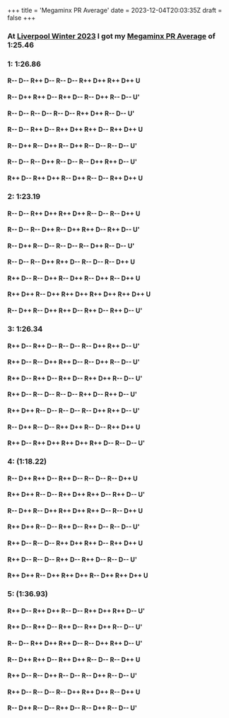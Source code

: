 +++
title = 'Megaminx PR Average'
date = 2023-12-04T20:03:35Z
draft = false
+++

### At [Liverpool Winter 2023] I got my [Megaminx PR Average] of 1:25.46
### 1: 1:26.86
#### R-- D-- R++ D-- R-- D-- R++ D++ R++ D++ U
#### R-- D++ R++ D-- R++ D-- R-- D++ R-- D-- U'
#### R-- D-- R-- D-- R-- D-- R++ D++ R-- D-- U'
#### R-- D-- R++ D-- R++ D++ R++ D-- R++ D++ U
#### R-- D++ R-- D++ R-- D++ R-- D-- R-- D-- U'
#### R-- D-- R-- D++ R-- D-- R-- D++ R++ D-- U'
#### R++ D-- R++ D++ R-- D++ R-- D-- R++ D++ U
### 2: 1:23.19
#### R-- D-- R++ D++ R++ D++ R-- D-- R-- D++ U
#### R-- D-- R-- D++ R-- D++ R++ D-- R++ D-- U'
#### R-- D++ R-- D-- R-- D-- R-- D++ R-- D-- U'
#### R-- D-- R-- D++ R++ D-- R-- D-- R-- D++ U
#### R++ D-- R-- D++ R-- D++ R-- D++ R-- D++ U
#### R++ D++ R-- D++ R++ D++ R++ D++ R++ D++ U
#### R-- D++ R-- D++ R++ D-- R++ D-- R++ D-- U'
### 3: 1:26.34
#### R++ D-- R++ D-- R-- D-- R-- D++ R++ D-- U'
#### R++ D-- R-- D++ R++ D-- R-- D++ R-- D-- U'
#### R++ D-- R++ D-- R++ D-- R++ D++ R-- D-- U'
#### R++ D-- R-- D-- R-- D-- R++ D-- R++ D-- U'
#### R++ D++ R-- D-- R-- D-- R-- D++ R++ D-- U'
#### R-- D++ R-- D-- R++ D++ R-- D-- R++ D++ U
#### R++ D-- R++ D++ R++ D++ R++ D-- R-- D-- U'
### 4: (1:18.22)
#### R-- D++ R++ D-- R++ D-- R-- D-- R-- D++ U
#### R++ D++ R-- D-- R++ D++ R++ D-- R++ D-- U'
#### R-- D++ R-- D++ R++ D++ R++ D-- R-- D++ U
#### R++ D++ R-- D-- R++ D-- R++ D-- R-- D-- U'
#### R++ D-- R-- D-- R++ D++ R++ D-- R++ D++ U
#### R++ D-- R-- D-- R++ D-- R++ D-- R-- D-- U'
#### R++ D++ R-- D++ R++ D++ R-- D++ R++ D++ U
### 5: (1:36.93)
#### R++ D-- R++ D++ R-- D-- R++ D++ R++ D-- U'
#### R++ D-- R++ D-- R++ D-- R++ D++ R-- D-- U'
#### R-- D-- R++ D++ R++ D-- R-- D++ R++ D-- U'
#### R-- D++ R++ D-- R++ D++ R-- D-- R-- D++ U
#### R++ D-- R-- D++ R-- D-- R-- D++ R-- D-- U'
#### R++ D-- R-- D-- R-- D++ R++ D++ R-- D++ U
#### R-- D++ R-- D-- R++ D-- R-- D++ R-- D-- U'

[Liverpool Winter 2023]: /posts/cubing/comps/liverpool-winter-2023
[Megaminx PR Average]: https://worldcubeassociation.org/persons/2018CAMP17?event=minx

